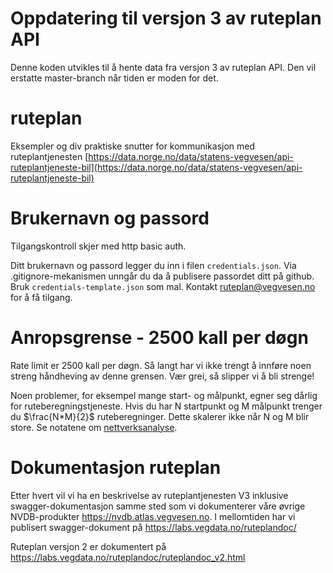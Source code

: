 # Oppdatering til versjon 3 av ruteplan API 

Denne koden utvikles til å hente data fra versjon 3 av ruteplan API. Den vil erstatte master-branch når tiden er moden for det. 

# ruteplan
Eksempler og div praktiske snutter for kommunikasjon med ruteplantjenesten [https://data.norge.no/data/statens-vegvesen/api-ruteplantjeneste-bil](https://data.norge.no/data/statens-vegvesen/api-ruteplantjeneste-bil)

# Brukernavn og passord

Tilgangskontroll skjer med http basic auth.

Ditt brukernavn og passord legger du inn i filen ```credentials.json```. Via .gitignore-mekanismen unngår du da å publisere passordet ditt på github. Bruk ```credentials-template.json``` som mal. Kontakt [ruteplan@vegvesen.no](ruteplan@vegvesen.no) for å få tilgang. 

# Anropsgrense - 2500 kall per døgn 

Rate limit er 2500 kall per døgn. Så langt har vi ikke trengt å innføre noen streng håndheving av denne grensen. Vær grei, så slipper vi å bli strenge!

Noen problemer, for eksempel mange start- og målpunkt, egner seg dårlig for ruteberegningstjeneste. Hvis du har N startpunkt og M målpunkt trenger du $\frac{N*M}{2}$ ruteberegninger. Dette skalerer ikke når N og M blir store. Se notatene om  [nettverksanalyse](https://github.com/ltglahn/ruteplan/tree/test_fattigmannsnettanalyse).

# Dokumentasjon ruteplan 

Etter hvert vil vi ha en beskrivelse av ruteplantjenesten V3 inklusive swagger-dokumentasjon samme sted som vi dokumenterer våre øvrige NVDB-produkter https://nvdb.atlas.vegvesen.no. I mellomtiden har vi publisert swagger-dokument på https://labs.vegdata.no/ruteplandoc/

Ruteplan versjon 2 er dokumentert på https://labs.vegdata.no/ruteplandoc/ruteplandoc_v2.html 